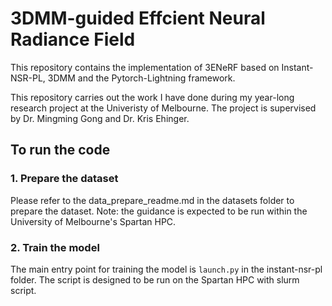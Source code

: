 # 3DMM-guided Effcient Neural Radiance Field 

This repository contains the implementation of 3ENeRF based on Instant-NSR-PL, 3DMM and the Pytorch-Lightning framework.

This repository carries out the work I have done during my year-long research project at the Univeristy of Melbourne. The project is supervised by Dr. Mingming Gong and Dr. Kris Ehinger.


## To run the code

### 1. Prepare the dataset
Please refer to the data_prepare_readme.md in the datasets folder to prepare the dataset. Note: the guidance is expected to be run within the University of Melbourne's Spartan HPC.

### 2. Train the model
The main entry point for training the model is `launch.py` in the instant-nsr-pl folder. The script is designed to be run on the Spartan HPC with slurm script.

